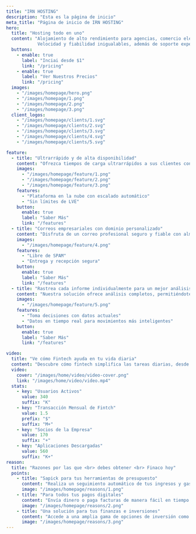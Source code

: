 ```yaml
---
title: "IRN HOSTING"
description: "Esta es la página de inicio"
meta_title: "Página de inicio de IRN HOSTING"
hero:
  title: "Hosting todo en uno"
  content: "Alojamiento de alto rendimiento para agencias, comercio electrónico, empresas y pequeños negocios.
            Velocidad y fiabilidad inigualables, además de soporte experto."
  buttons:
    - enable: true
      label: "Inciai desde $1"
      link: "/pricing"
    - enable: true
      label: "Ver Nuestros Precios"
      link: "/pricing"
  images:
    - "/images/homepage/hero.png"
    - "/images/homepage/1.png"
    - "/images/homepage/2.png"
    - "/images/homepage/3.png"
  client_logos:
    - "/images/homepage/clients/1.svg"
    - "/images/homepage/clients/2.svg"
    - "/images/homepage/clients/3.svg"
    - "/images/homepage/clients/4.svg"
    - "/images/homepage/clients/5.svg"

feature:
  - title: "Ultrarrápido y de alta disponibilidad"
    content: "Ofrezca tiempos de carga ultrarrápidos a sus clientes con nuestro exclusivo alojamiento en la nube con escalado automático. Diseñado para máxima velocidad, gestiona grandes volúmenes de tráfico sin esfuerzo y sin ralentizarse"
    images:
      - "/images/homepage/feature/1.png"
      - "/images/homepage/feature/2.png"
      - "/images/homepage/feature/3.png"
    features:
      - "Plataforma en la nube con escalado automático"
      - "Sin límites de LVE"
    button:
      enable: true
      label: "Saber Más"
      link: "/features"
  - title: "Correos empresariales con dominio personalizado"
    content: "Disfruta de un correo profesional seguro y fiable con almacenamiento escalable de hasta 100 GB, protección SPF y DKIM, escaneo antivirus a nivel de red, migraciones ilimitadas sin interrupciones e interfaz web moderna con compatibilidad IMAP/SMTP/POP3."
    images:
      - "/images/homepage/feature/4.png"
    features:
      - "Libre de SPAM"
      - "Entrega y recepción segura"
    button:
      enable: true
      label: "Saber Más"
      link: "/features"
  - title: "Rastrea cada informe individualmente para un mejor análisis de datos"
    content: "Nuestra solución ofrece análisis completos, permitiéndote seguir el rendimiento fácilmente y tomar decisiones más inteligentes."
    images:
      - "/images/homepage/feature/5.png"
    features:
      - "Toma decisiones con datos actuales"
      - "Datos en tiempo real para movimientos más inteligentes"
    button:
      enable: true
      label: "Saber Más"
      link: "/features"

video:
  title: "Ve cómo Fintech ayuda en tu vida diaria"
  content: "Descubre cómo fintech simplifica las tareas diarias, desde gestionar finanzas hasta realizar pagos seguros e instantáneos. Con aplicaciones fáciles de usar, puedes presupuestar, invertir y hacer un seguimiento de los gastos con solo unos pocos toques."
  video:
    cover: "/images/home/video/video-cover.png"
    link: "/images/home/video/video.mp4"
  stats:
    - key: "Usuarios Activos"
      value: 340
      suffix: "K"
    - key: "Transacción Mensual de Fintch"
      value: 1.5
      prefix: "$"
      suffix: "M+"
    - key: "Socios de la Empresa"
      value: 170
      suffix: "+"
    - key: "Aplicaciones Descargadas"
      value: 560
      suffix: "K+"
reason:
  title: "Razones por las que <br> debes obtener <br> Finaco hoy"
  points:
    - title: "Sapick para tus herramientas de presupuesto"
      content: "Realiza un seguimiento automático de tus ingresos y gastos, ayudándote a crear presupuestos personalizados y mantenerte al tanto de tus metas financieras."
      image: "/images/homepage/reasons/1.png"
    - title: "Para todos tus pagos digitales"
      content: "Envía dinero o paga facturas de manera fácil en tiempo real, asegurando transacciones seguras sin la necesidad de dinero en efectivo."
      image: "/images/homepage/reasons/2.png"
    - title: "Una solución para tus finanzas e inversiones"
      content: "Accede a una amplia gama de opciones de inversión como acciones, fondos mutuos y criptomonedas, todo a través de una plataforma fácil de usar."
      image: "/images/homepage/reasons/3.png"
---
```


